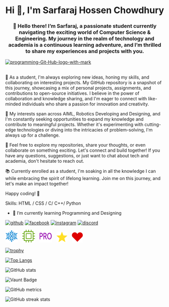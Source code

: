 <h1 align="center">Hi 👋, I'm Sarfaraj Hossen Chowdhury</h1>
<h3 align="center">👋 Hello there! I’m Sarfaraj, a passionate student currently navigating the exciting world of Computer Science & Engineering. My journey in the realm of technology and academia is a continuous learning adventure, and I’m thrilled to share my experiences and projects with you.</h3>
<a href="https://ibb.co/7j9Mxwp"><img src="https://i.ibb.co/gmnqb5W/programming-Git-Hub-logo-with-mark.png" alt="programming-Git-Hub-logo-with-mark" border="0"></a><br /><a target='_blank' href='https://imgbb.com/'></a><br />

🚀 As a student, I'm always exploring new ideas, honing my skills, and collaborating on interesting projects. My GitHub repository is a snapshot of this journey, showcasing a mix of personal projects, assignments, and contributions to open-source initiatives. I believe in the power of collaboration and knowledge sharing, and I'm eager to connect with like-minded individuals who share a passion for innovation and creativity.

🌱 My interests span across AIML, Robotics Developing and Designing, and I'm constantly seeking opportunities to expand my knowledge and contribute to meaningful projects. Whether it's experimenting with cutting-edge technologies or diving into the intricacies of problem-solving, I'm always up for a challenge.

🔧 Feel free to explore my repositories, share your thoughts, or even collaborate on something exciting. Let's connect and build together! If you have any questions, suggestions, or just want to chat about tech and academia, don't hesitate to reach out.

📚 Currently enrolled as a student, I'm soaking in all the knowledge I can while embracing the spirit of lifelong learning. Join me on this journey, and let's make an impact together!

Happy coding! 🚀

Skills: HTML / CSS / C/ C++/ Python

- 🌱 I’m currently learning Programming and Designing 


[<img src='https://cdn.jsdelivr.net/npm/simple-icons@3.0.1/icons/github.svg' alt='github' height='40'>](https://github.com/https://github.com/Sarfarajhossen)  [<img src='https://cdn.jsdelivr.net/npm/simple-icons@3.0.1/icons/facebook.svg' alt='facebook' height='40'>](https://www.facebook.com/https://www.facebook.com/sarfarajsayed.i/)  [<img src='https://cdn.jsdelivr.net/npm/simple-icons@3.0.1/icons/instagram.svg' alt='instagram' height='40'>](https://www.instagram.com/https://www.instagram.com/sarfaraj_hossain2//)  [<img src='https://cdn.jsdelivr.net/npm/simple-icons@3.0.1/icons/discord.svg' alt='discord' height='40'>](https://discord.com/invite/jvWCpFyY3d)  

<a href='https://archiveprogram.github.com/'><img src='https://raw.githubusercontent.com/acervenky/animated-github-badges/master/assets/acbadge.gif' width='40' height='40'></a> <a href='https://docs.github.com/en/developers'><img src='https://raw.githubusercontent.com/acervenky/animated-github-badges/master/assets/devbadge.gif' width='40' height='40'></a> <a href='https://github.com/pricing'><img src='https://raw.githubusercontent.com/acervenky/animated-github-badges/master/assets/pro.gif' width='40' height='40'></a> <a href='https://stars.github.com/'><img src='https://raw.githubusercontent.com/acervenky/animated-github-badges/master/assets/starbadge.gif' width='35' height='35'></a> <a href='https://docs.github.com/en/github/supporting-the-open-source-community-with-github-sponsors'><img src='https://raw.githubusercontent.com/acervenky/animated-github-badges/master/assets/sponsorbadge.gif' width='35' height='35'></a> 

[![trophy](https://github-profile-trophy.vercel.app/?username=https://github.com/Sarfarajhossen)](https://github.com/ryo-ma/github-profile-trophy)

[![Top Langs](https://github-readme-stats.vercel.app/api/top-langs/?username=https://github.com/Sarfarajhossen)](https://github.com/anuraghazra/github-readme-stats)

![GitHub stats](https://github-readme-stats.vercel.app/api?username=https://github.com/Sarfarajhossen&show_icons=true&count_private=true)  

![Vaunt Badge](https://api.vaunt.dev/v1/github/entities/https://github.com/Sarfarajhossen/contributions?format=svg&private=true)  

![GitHub metrics](https://metrics.lecoq.io/https://github.com/Sarfarajhossen)  

![GitHub streak stats](https://streak-stats.demolab.com/?user=https://github.com/Sarfarajhossen)  

